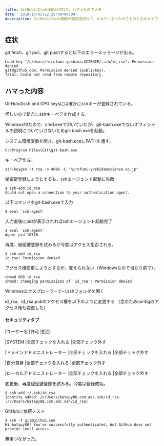 ```yaml
---
title: GitHubとのssh接続が切れて、ハマったのでメモ
date: '2018-10-05T22:28:49+09:00'
description: GitHubとのssh接続が突然途切れて、かなりこまったのでそのときのメモです。
---
```

## 症状

git fetch、git pull、git pushすると以下のエラーメッセージが出る。

```
Load key "/c/Users/hirofumi-yoshida.SCIENCE/.ssh/id_rsa": Permission denied
git@github.com: Permission denied (publickey).
fatal: Could not read from remote repository.
```

## ハマった内容

GitHubのssh and GPG keysには確かにsshキーが登録されている。

怪しいので新たにsshキーペアを作成する。

Windows10なので、cmd.exeで叩いていたが、git-bash.exeでないオフィシャルの説明についていけないためgit-bash.exeを起動。

システム環境変数を開き、git-bash.eceにPATHを通す。

```
C:\Program Files\Git\git-bash.exe
```

キーペア作成。

```
ssh-keygen -t rsa -b 4096 -C "hirofumi-yoshida@science.co.jp"
```

秘密鍵登録しようとするも、sshエージェント起動に失敗

```
$ ssh-add id_rsa
Could not open a connection to your authentication agent.
```

以下コマンドをgit-bash.exeで入力

```
$ eval `ssh-agent`
```

入力直後にpidが表示されればsshエージェント起動完了

```
$ eval `ssh-agent`
Agent pid 10516
```

再度、秘密鍵登録を試みるが今度はアクセス拒否される。

```
$ ssh-add id_rsa
id_rsa: Permission denied
```

アクセス権変更しようとするが、変えられない（Windowsなので当たり前で）。

```
chmod 600 id_rsa
chmod: changing permissions of 'id_rsa': Permission denied
```

Windowsエクスプローラーで~/.sshフォルダを開く

id_rsa、id_rsa.pubのアクセス権を以下のように変更する
（念のためconfigのアクセス権も変更した）

#### セキュリティタブ

\|ユーザー名 |許可 |拒否

\|SYSTEM |全部チェックを入れる |全部チェック外す

\|ドメインアドミニストレーター |全部チェックを入れる |全部チェック外す

\|自分自身 |全部チェックを入れる |全部チェック外す

\|ローカルアドミニストレーター |全部チェックを入れる |全部チェック外す





変更後、再度秘密鍵登録を試みる。今度は登録成功。

```
$ ssh-add ~/.ssh/id_rsa
Identity added: /c/Users/batapy88.com.ad/.ssh/id_rsa (/c/Users/batapy88.com.ad/.ssh/id_rsa)
```

GitHubに接続テスト

```
$ ssh -T git@github.com
Hi batapy88! You've successfully authenticated, but GitHub does not provide shell access.
```

無事つながった。
